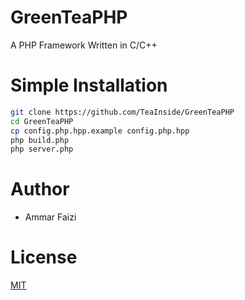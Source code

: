 # GreenTeaPHP
A PHP Framework Written in C/C++

# Simple Installation
```sh
git clone https://github.com/TeaInside/GreenTeaPHP
cd GreenTeaPHP
cp config.php.hpp.example config.php.hpp
php build.php
php server.php
```
# Author
- Ammar Faizi

# License
[MIT](https://github.com/TeaInside/GreenTeaPHP/blob/master/LICENSE)
